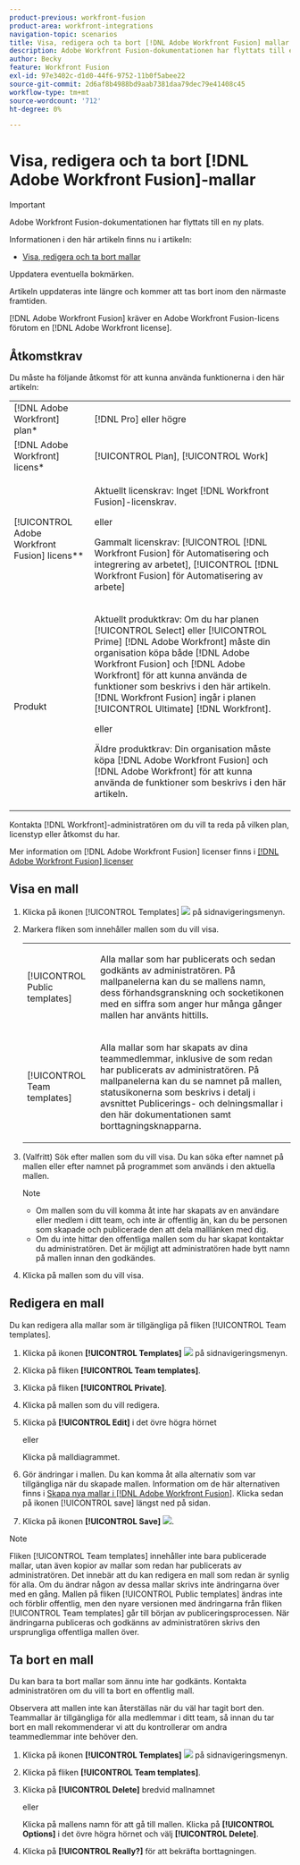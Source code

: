 ```yaml
---
product-previous: workfront-fusion
product-area: workfront-integrations
navigation-topic: scenarios
title: Visa, redigera och ta bort [!DNL Adobe Workfront Fusion] mallar
description: Adobe Workfront Fusion-dokumentationen har flyttats till en ny plats. Den här artikeln har tagits bort, men innehåller en länk till den nya artikeln som innehåller den här funktionen.
author: Becky
feature: Workfront Fusion
exl-id: 97e3402c-d1d0-44f6-9752-11b0f5abee22
source-git-commit: 2d6af8b4988bd9aab7381daa79dec79e41408c45
workflow-type: tm+mt
source-wordcount: '712'
ht-degree: 0%

---
```


# Visa, redigera och ta bort [!DNL Adobe Workfront Fusion]-mallar

>[!IMPORTANT]
>
>Adobe Workfront Fusion-dokumentationen har flyttats till en ny plats.
>
>Informationen i den här artikeln finns nu i artikeln:
>
>* [Visa, redigera och ta bort mallar](https://experienceleague.adobe.com/docs/workfront-fusion/using/create-and-manage-templates/view-edit-and-delete-fusion-templates.html)
>
>Uppdatera eventuella bokmärken.
>
>Artikeln uppdateras inte längre och kommer att tas bort inom den närmaste framtiden.

[!DNL Adobe Workfront Fusion] kräver en Adobe Workfront Fusion-licens förutom en [!DNL Adobe Workfront license].

## Åtkomstkrav

Du måste ha följande åtkomst för att kunna använda funktionerna i den här artikeln:

<table style="table-layout:auto"> 
 <col> 
 <col> 
 <tbody> 
  <tr> 
    <td role="rowheader">[!DNL Adobe Workfront] plan*</td> 
   <td> <p>[!DNL Pro] eller högre</p> </td> 
  </tr> 
  <tr data-mc-conditions=""> 
   <td role="rowheader">[!DNL Adobe Workfront] licens*</td> 
   <td> <p>[!UICONTROL Plan], [!UICONTROL Work]</p> </td> 
  </tr> 
  <tr> 
   <td role="rowheader">[!UICONTROL Adobe Workfront Fusion] licens**</td> 
  <td>
   <p>Aktuellt licenskrav: Inget [!DNL Workfront Fusion]-licenskrav.</p>
   <p>eller</p>
   <p>Gammalt licenskrav: [!UICONTROL [!DNL Workfront Fusion] för Automatisering och integrering av arbetet], [!UICONTROL [!DNL Workfront Fusion] för Automatisering av arbete]</p>
   </td>  
  </tr> 
  <tr> 
   <td role="rowheader">Produkt</td> 
   <td>
   <p>Aktuellt produktkrav: Om du har planen [!UICONTROL Select] eller [!UICONTROL Prime] [!DNL Adobe Workfront] måste din organisation köpa både [!DNL Adobe Workfront Fusion] och [!DNL Adobe Workfront] för att kunna använda de funktioner som beskrivs i den här artikeln. [!DNL Workfront Fusion] ingår i planen [!UICONTROL Ultimate] [!DNL Workfront].</p>
   <p>eller</p>
   <p>Äldre produktkrav: Din organisation måste köpa [!DNL Adobe Workfront Fusion] och [!DNL Adobe Workfront] för att kunna använda de funktioner som beskrivs i den här artikeln.</p>
   </td> 
  </tr> 
 </tbody> 
</table>

Kontakta [!DNL Workfront]-administratören om du vill ta reda på vilken plan, licenstyp eller åtkomst du har.

Mer information om [!DNL Adobe Workfront Fusion] licenser finns i [[!DNL Adobe Workfront Fusion] licenser](../../../workfront-fusion/get-started/license-automation-vs-integration.md)

## Visa en mall

1. Klicka på ikonen [!UICONTROL Templates] ![](assets/fusion-template-icon.png) på sidnavigeringsmenyn.
1. Markera fliken som innehåller mallen som du vill visa.

   <table style="table-layout:auto"> 
    <col> 
    <col> 
    <tbody> 
     <tr> 
      <td role="rowheader">[!UICONTROL Public templates]</td> 
      <td> <p> Alla mallar som har publicerats och sedan godkänts av administratören. På mallpanelerna kan du se mallens namn, dess förhandsgranskning och socketikonen med en siffra som anger hur många gånger mallen har använts hittills.</p> </td> 
     </tr> 
     <tr> 
      <td role="rowheader">[!UICONTROL Team templates]</td> 
      <td> <p>Alla mallar som har skapats av dina teammedlemmar, inklusive de som redan har publicerats av administratören. På mallpanelerna kan du se namnet på mallen, statusikonerna som beskrivs i detalj i avsnittet Publicerings- och delningsmallar i den här dokumentationen samt borttagningsknapparna.</p> </td> 
     </tr> 
    </tbody> 
   </table>

1. (Valfritt) Sök efter mallen som du vill visa. Du kan söka efter namnet på mallen eller efter namnet på programmet som används i den aktuella mallen.

   >[!NOTE]
   >
   >* Om mallen som du vill komma åt inte har skapats av en användare eller medlem i ditt team, och inte är offentlig än, kan du be personen som skapade och publicerade den att dela malllänken med dig.
   >* Om du inte hittar den offentliga mallen som du har skapat kontaktar du administratören. Det är möjligt att administratören hade bytt namn på mallen innan den godkändes.


1. Klicka på mallen som du vill visa.

## Redigera en mall

Du kan redigera alla mallar som är tillgängliga på fliken [!UICONTROL Team templates].

1. Klicka på ikonen **[!UICONTROL Templates]** ![](assets/fusion-template-icon.png) på sidnavigeringsmenyn.
1. Klicka på fliken **[!UICONTROL Team templates]**.
1. Klicka på fliken **[!UICONTROL Private]**.
1. Klicka på mallen som du vill redigera.
1. Klicka på **[!UICONTROL Edit]** i det övre högra hörnet

   eller

   Klicka på malldiagrammet.

1. Gör ändringar i mallen. Du kan komma åt alla alternativ som var tillgängliga när du skapade mallen. Information om de här alternativen finns i [Skapa nya mallar i [!DNL Adobe Workfront Fusion]](../../../workfront-fusion/scenarios/templates/create-new-fusion-templates.md). Klicka sedan på ikonen [!UICONTROL save] längst ned på sidan.
1. Klicka på ikonen **[!UICONTROL Save]** ![](assets/save-icon.png).

>[!NOTE]
>
>Fliken [!UICONTROL Team templates] innehåller inte bara publicerade mallar, utan även kopior av mallar som redan har publicerats av administratören. Det innebär att du kan redigera en mall som redan är synlig för alla. Om du ändrar någon av dessa mallar skrivs inte ändringarna över med en gång. Mallen på fliken [!UICONTROL Public templates] ändras inte och förblir offentlig, men den nyare versionen med ändringarna från fliken [!UICONTROL Team templates] går till början av publiceringsprocessen. När ändringarna publiceras och godkänns av administratören skrivs den ursprungliga offentliga mallen över.

## Ta bort en mall

Du kan bara ta bort mallar som ännu inte har godkänts. Kontakta administratören om du vill ta bort en offentlig mall.

Observera att mallen inte kan återställas när du väl har tagit bort den. Teammallar är tillgängliga för alla medlemmar i ditt team, så innan du tar bort en mall rekommenderar vi att du kontrollerar om andra teammedlemmar inte behöver den.

1. Klicka på ikonen **[!UICONTROL Templates]** ![](assets/fusion-template-icon.png) på sidnavigeringsmenyn.
1. Klicka på fliken **[!UICONTROL Team templates]**.
1. Klicka på **[!UICONTROL Delete]** bredvid mallnamnet

   eller

   Klicka på mallens namn för att gå till mallen. Klicka på **[!UICONTROL Options]** i det övre högra hörnet och välj **[!UICONTROL Delete]**.

1. Klicka på **[!UICONTROL Really?]** för att bekräfta borttagningen.
